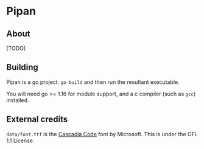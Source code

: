 # Pipan

## About
[TODO]

## Building
Pipan is a go project. `go build` and then run the resultant executable.

You will need go >= 1.16 for module support, and a c compiler (such as `gcc`) installed.

## External credits
`data/font.ttf` is the [Cascadia Code](https://github.com/microsoft/cascadia-code) font by Microsoft. This is under the OFL 1.1 License.